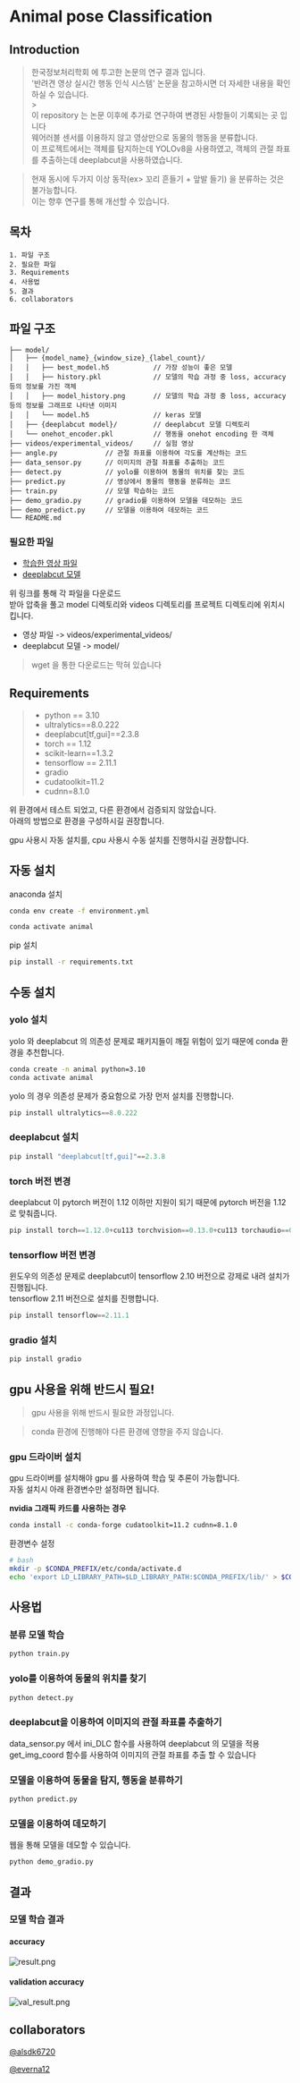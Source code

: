 # Animal pose Classification

## Introduction

> 한국정보처리학회 에 투고한 논문의 연구 결과 입니다.
> <br>
> '반려견 영상 실시간 행동 인식 시스템' 논문을 참고하시면 더 자세한 내용을 확인하실 수 있습니다.
> <br> > <br>
> 이 repository 는 논문 이후에 추가로 연구하여 변경된 사항들이 기록되는 곳 입니다
> <br>
> 웨어러블 센서를 이용하지 않고 영상만으로 동물의 행동을 분류합니다.
> <br>
> 이 프로젝트에서는 객체를 탐지하는데 YOLOv8을 사용하였고, 객체의 관절 좌표를 추출하는데 deeplabcut을 사용하였습니다.

> 현재 동시에 두가지 이상 동작(ex> 꼬리 흔들기 + 앞발 들기) 을 분류하는 것은 불가능합니다.
> <br>
> 이는 향후 연구를 통해 개선할 수 있습니다.

## 목차

```
1. 파일 구조
2. 필요한 파일
3. Requirements
4. 사용법
5. 결과
6. collaborators
```

## 파일 구조

```
├── model/
│   ├── {model_name}_{window_size}_{label_count}/
│   │   ├── best_model.h5           // 가장 성능이 좋은 모델
│   │   ├── history.pkl             // 모델의 학습 과정 중 loss, accuracy 등의 정보를 가진 객체
│   │   ├── model_history.png       // 모델의 학습 과정 중 loss, accuracy 등의 정보를 그래프로 나타낸 이미지
│   │   └── model.h5                // keras 모델
│   ├── {deeplabcut model}/         // deeplabcut 모델 디렉토리
│   └── onehot_encoder.pkl          // 행동을 onehot encoding 한 객체
├── videos/experimental_videos/     // 실험 영상
├── angle.py            // 관절 좌표를 이용하여 각도를 계산하는 코드
├── data_sensor.py      // 이미지의 관절 좌표를 추출하는 코드
├── detect.py           // yolo를 이용하여 동물의 위치를 찾는 코드
├── predict.py          // 영상에서 동물의 행동을 분류하는 코드
├── train.py            // 모델 학습하는 코드
├── demo_gradio.py      // gradio를 이용하여 모델을 데모하는 코드
├── demo_predict.py     // 모델을 이용하여 데모하는 코드
└── README.md
```

### 필요한 파일

- <a href="https://pieroot.xyz/file/public/experimental_videos.tar.gz" target="_blank">학습한 영상 파일</a>
- <a href="https://pieroot.xyz/file/public/model.tar.gz" target="_blank">deeplabcut 모델</a>

위 링크를 통해 각 파일을 다운로드
<br>
받아 압축을 풀고 model 디렉토리와 videos 디렉토리를 프로젝트 디렉토리에 위치시킵니다.

- 영상 파일 -> videos/experimental_videos/
- deeplabcut 모델 -> model/

> wget 을 통한 다운로드는 막혀 있습니다

## Requirements

> - python == 3.10
> - ultralytics==8.0.222
> - deeplabcut[tf,gui]==2.3.8
> - torch == 1.12
> - scikit-learn==1.3.2
> - tensorflow == 2.11.1
> - gradio
> - cudatoolkit=11.2
> - cudnn=8.1.0

위 환경에서 테스트 되었고, 다른 환경에서 검증되지 않았습니다.
<br>
아래의 방법으로 환경을 구성하시길 권장합니다.

gpu 사용시 자동 설치를, cpu 사용시 수동 설치를 진행하시길 권장합니다.

## 자동 설치

anaconda 설치

```bash
conda env create -f environment.yml

conda activate animal
```

pip 설치

```bash
pip install -r requirements.txt
```

## 수동 설치

### yolo 설치

yolo 와 deeplabcut 의 의존성 문제로 패키지들이 깨질 위험이 있기 때문에 conda 환경을 추천합니다.

```bash
conda create -n animal python=3.10
conda activate animal
```

yolo 의 경우 의존성 문제가 중요함으로 가장 먼저 설치를 진행합니다.

```python
pip install ultralytics==8.0.222
```

### deeplabcut 설치

```python
pip install "deeplabcut[tf,gui]"==2.3.8
```

### torch 버전 변경

deeplabcut 이 pytorch 버전이 1.12 이하만 지원이 되기 때문에 pytorch 버전을 1.12로 맞춰줍니다.

```python
pip install torch==1.12.0+cu113 torchvision==0.13.0+cu113 torchaudio==0.12.0 --extra-index-url https://download.pytorch.org/whl/cu113
```

### tensorflow 버전 변경

윈도우의 의존성 문제로 deeplabcut이 tensorflow 2.10 버전으로 강제로 내려 설치가 진행됩니다.
<br>
tensorflow 2.11 버전으로 설치를 진행합니다.

```python
pip install tensorflow==2.11.1
```

### gradio 설치

```python
pip install gradio
```

<!-- 중요 -->

## gpu 사용을 위해 반드시 필요!

> gpu 사용을 위해 반드시 필요한 과정입니다.

> conda 환경에 진행해야 다른 환경에 영향을 주지 않습니다.

### gpu 드라이버 설치

gpu 드라이버를 설치해야 gpu 를 사용하여 학습 및 추론이 가능합니다.
<br>
자동 설치시 아래 환경변수만 설정하면 됩니다.

**nvidia 그래픽 카드를 사용하는 경우**

```bash
conda install -c conda-forge cudatoolkit=11.2 cudnn=8.1.0
```

환경변수 설정

```bash
# bash
mkdir -p $CONDA_PREFIX/etc/conda/activate.d
echo 'export LD_LIBRARY_PATH=$LD_LIBRARY_PATH:$CONDA_PREFIX/lib/' > $CONDA_PREFIX/etc/conda/activate.d/env_vars.sh
```

## 사용법

### 분류 모델 학습

```python
python train.py
```

### yolo를 이용하여 동물의 위치를 찾기

```python
python detect.py
```

### deeplabcut을 이용하여 이미지의 관절 좌표를 추출하기

data_sensor.py 에서 ini_DLC 함수를 사용하여 deeplabcut 의 모델을 적용
<br>
get_img_coord 함수를 사용하여 이미지의 관절 좌표를 추출 할 수 있습니다

### 모델을 이용하여 동물을 탐지, 행동을 분류하기

```python
python predict.py
```

### 모델을 이용하여 데모하기

웹을 통해 모델을 데모할 수 있습니다.

```python
python demo_gradio.py
```

## 결과

### 모델 학습 결과

#### accuracy

![result.png](./model/result/result.png)

#### validation accuracy

![val_result.png](./model/result/val_result.png)

## collaborators

[@alsdk6720](https://github.com/alsdk6720)

[@everna12](https://github.com/everna12)
